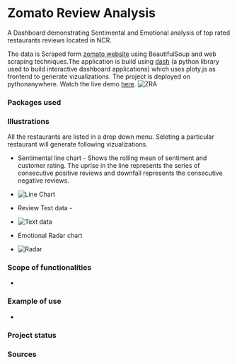 # Zomato Review Analysis
A Dashboard demonstrating Sentimental and Emotional analysis of top rated restaurants reviews located in NCR.

The data is Scraped form [zomato website](https://www.zomato.com/ncr/top-restaurants) using BeautifulSoup and web scraping techniques.The application is build using [dash](https://plotly.com/dash/) (a python library used to build interactive dashboard applications) which uses ploty.js as frontend to generate vizualizations. The project is deployed on pythonanywhere. Watch the live demo [here](http://abshkpskr211.pythonanywhere.com/).
![ZRA](https://github.com/AbshkPskr/Zomato-Reviews-Analysis/raw/master/Images/Dashboard.png)
### Packages used
### Illustrations
All the restaurants are listed in a drop down menu. Seleting a particular restaurant will generate following vizualizations.
- Sentimental line chart - Shows the rolling mean of sentiment and customer rating. The uprise in the line represents the series of consecutive positive reviews and downfall represents the consecutive negative reviews. 
- ![Line Chart](https://github.com/AbshkPskr/Zomato-Reviews-Analysis/raw/master/Images/Line%20Chart.png)

- Review Text data - 
- ![Text data](https://github.com/AbshkPskr/Zomato-Reviews-Analysis/raw/master/Images/Rating%20Sentiment.png)

- Emotional Radar chart
- ![Radar](https://github.com/AbshkPskr/Zomato-Reviews-Analysis/raw/master/Images/Emotion.png)
### Scope of functionalities
-
### Example of use
- 
### Project status
### Sources
